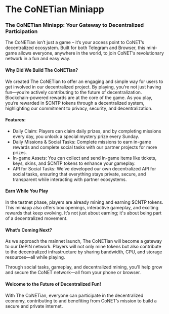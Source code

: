 # The CoNETian Miniapp

### The CoNETian Miniapp: Your Gateway to Decentralized Participation

The CoNETian isn’t just a game – it’s your access point to CoNET’s decentralized ecosystem. Built for both Telegram and Browser, this mini-game allows everyone, anywhere in the world, to join CoNET’s revolutionary network in a fun and easy way.

#### Why Did We Build The CoNETian?

We created The CoNETian to offer an engaging and simple way for users to get involved in our decentralized project. By playing, you’re not just having fun—you’re actively contributing to the future of decentralization.\
Blockchain-powered rewards are at the core of the game. As you play, you’re rewarded in $CNTP tokens through a decentralized system, highlighting our commitment to privacy, security, and decentralization.

#### Features:

* Daily Claim: Players can claim daily prizes, and by completing missions every day, you unlock a special mystery prize every Sunday.
* Daily Missions & Social Tasks: Complete missions to earn in-game rewards and complete social tasks with our partner projects for more prizes.
* In-game Assets: You can collect and send in-game items like tickets, keys, skins, and $CNTP tokens to enhance your gameplay.
* API for Social Tasks: We’ve developed our own decentralized API for social tasks, ensuring that everything stays private, secure, and transparent while interacting with partner ecosystems.

#### Earn While You Play

In the testnet phase, players are already mining and earning $CNTP tokens. This miniapp also offers box openings, interactive gameplay, and exciting rewards that keep evolving. It’s not just about earning; it's about being part of a decentralized movement.

#### What’s Coming Next?

As we approach the mainnet launch, The CoNETian will become a gateway to our DePIN network. Players will not only mine tokens but also contribute to the decentralized infrastructure by sharing bandwidth, CPU, and storage resources—all while playing.

Through social tasks, gameplay, and decentralized mining, you'll help grow and secure the CoNET network—all from your phone or browser.

#### Welcome to the Future of Decentralized Fun!

With The CoNETian, everyone can participate in the decentralized economy, contributing to and benefiting from CoNET’s mission to build a secure and private internet.
